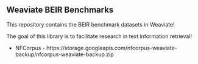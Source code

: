 <h2> Weaviate BEIR Benchmarks </h2>

This repository contains the BEIR benchmark datasets in Weaviate!

The goal of this library is to facilitate research in text information retrieval!

<ul>
<li> NFCorpus - https://storage.googleapis.com/nfcorpus-weaviate-backup/nfcorpus-weaviate-backup.zip </li>
</ul>
